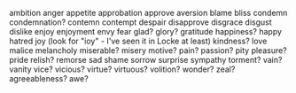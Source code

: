 ambition
anger
appetite
approbation
approve
aversion
blame
bliss
condemn
condemnation?
contemn
contempt
despair
disapprove
disgrace
disgust
dislike
enjoy
enjoyment
envy
fear
glad?
glory?
gratitude
happiness?
happy
hatred
joy (look for "ioy" - I've seen it in Locke at least)
kindness?
love
malice
melancholy
miserable?
misery
motive?
pain?
passion?
pity
pleasure?
pride
relish?
remorse
sad
shame
sorrow
surprise
sympathy
torment?
vain?
vanity
vice?
vicious?
virtue?
virtuous?
volition?
wonder?
zeal?
agreeableness?
awe?
